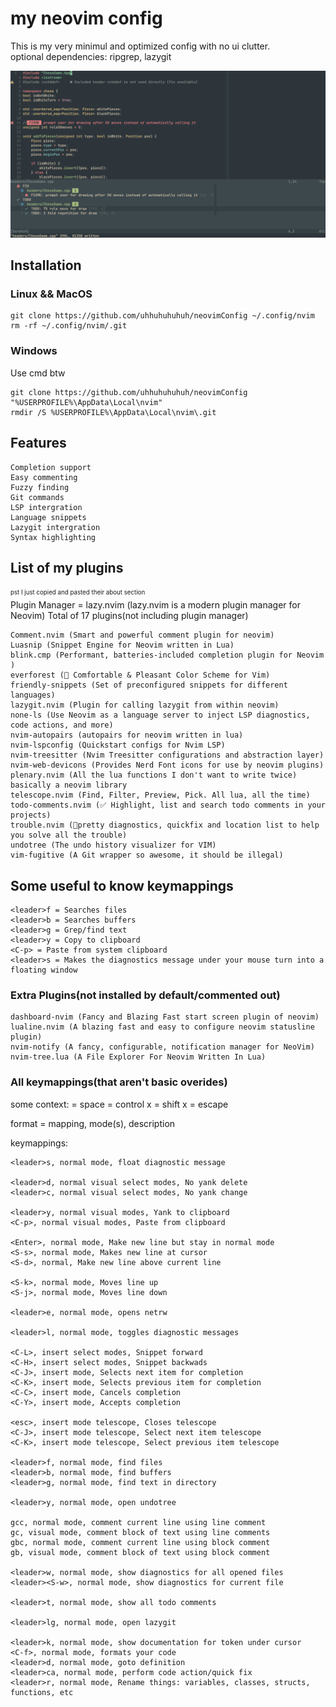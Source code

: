 # my neovim config
This is my very minimul and optimized config with no ui clutter.\
optional dependencies: ripgrep, lazygit

![image](https://github.com/uhhuhuhuhuh/dotfyle_and_nvim_config/blob/master/neovim_screenshot.png)

## Installation
### Linux && MacOS
```
git clone https://github.com/uhhuhuhuhuh/neovimConfig ~/.config/nvim
rm -rf ~/.config/nvim/.git
```
### Windows
Use cmd btw
```
git clone https://github.com/uhhuhuhuhuh/neovimConfig "%USERPROFILE%\AppData\Local\nvim"
rmdir /S %USERPROFILE%\AppData\Local\nvim\.git
```

## Features
```
Completion support
Easy commenting
Fuzzy finding
Git commands
LSP intergration
Language snippets
Lazygit intergration
Syntax highlighting
```

## List of my plugins
<sub><sup>pst I just copied and pasted their about section</sub></sup> \
Plugin Manager = lazy.nvim (lazy.nvim is a modern plugin manager for Neovim)
Total of 17 plugins(not including plugin manager)
```
Comment.nvim (Smart and powerful comment plugin for neovim)
Luasnip (Snippet Engine for Neovim written in Lua)
blink.cmp (Performant, batteries-included completion plugin for Neovim )
everforest (🌲 Comfortable & Pleasant Color Scheme for Vim)
friendly-snippets (Set of preconfigured snippets for different languages)
lazygit.nvim (Plugin for calling lazygit from within neovim)
none-ls (Use Neovim as a language server to inject LSP diagnostics, code actions, and more)
nvim-autopairs (autopairs for neovim written in lua)
nvim-lspconfig (Quickstart configs for Nvim LSP)
nvim-treesitter (Nvim Treesitter configurations and abstraction layer)
nvim-web-devicons (Provides Nerd Font icons for use by neovim plugins)
plenary.nvim (All the lua functions I don't want to write twice) basically a neovim library
telescope.nvim (Find, Filter, Preview, Pick. All lua, all the time)
todo-comments.nvim (✅ Highlight, list and search todo comments in your projects)
trouble.nvim (🚦pretty diagnostics, quickfix and location list to help you solve all the trouble)
undotree (The undo history visualizer for VIM)
vim-fugitive (A Git wrapper so awesome, it should be illegal)
```
## Some useful to know keymappings
```
<leader>f = Searches files
<leader>b = Searches buffers
<leader>g = Grep/find text
<leader>y = Copy to clipboard
<C-p> = Paste from system clipboard
<leader>s = Makes the diagnostics message under your mouse turn into a floating window
```
### Extra Plugins(not installed by default/commented out)
```
dashboard-nvim (Fancy and Blazing Fast start screen plugin of neovim)
lualine.nvim (A blazing fast and easy to configure neovim statusline plugin)
nvim-notify (A fancy, configurable, notification manager for NeoVim)
nvim-tree.lua (A File Explorer For Neovim Written In Lua)
```
### All keymappings(that aren't basic overides)
some context:
<leader> = space
<C-x> = control x
<S-x> = shift x
<esc> = escape

format = mapping, mode(s), description

keymappings:
```
<leader>s, normal mode, float diagnostic message

<leader>d, normal visual select modes, No yank delete
<leader>c, normal visual select modes, No yank change

<leader>y, normal visual modes, Yank to clipboard
<C-p>, normal visual modes, Paste from clipboard

<Enter>, normal mode, Make new line but stay in normal mode
<S-s>, normal mode, Makes new line at cursor
<S-d>, normal, Make new line above current line

<S-k>, normal mode, Moves line up
<S-j>, normal mode, Moves line down

<leader>e, normal mode, opens netrw

<leader>l, normal mode, toggles diagnostic messages

<C-L>, insert select modes, Snippet forward
<C-H>, insert select modes, Snippet backwads
<C-J>, insert mode, Selects next item for completion
<C-K>, insert mode, Selects previous item for completion
<C-C>, insert mode, Cancels completion
<C-Y>, insert mode, Accepts completion

<esc>, insert mode telescope, Closes telescope
<C-J>, insert mode telescope, Select next item telescope
<C-K>, insert mode telescope, Select previous item telescope

<leader>f, normal mode, find files
<leader>b, normal mode, find buffers
<leader>g, normal mode, find text in directory

<leader>y, normal mode, open undotree

gcc, normal mode, comment current line using line comment
gc, visual mode, comment block of text using line comments
gbc, normal mode, comment current line using block comment
gb, visual mode, comment block of text using block comment

<leader>w, normal mode, show diagnostics for all opened files
<leader><S-w>, normal mode, show diagnostics for current file

<leader>t, normal mode, show all todo comments

<leader>lg, normal mode, open lazygit

<leader>k, normal mode, show documentation for token under cursor
<C-f>, normal mode, formats your code
<leader>d, normal mode, goto definition
<leader>ca, normal mode, perform code action/quick fix
<leader>r, normal mode, Rename things: variables, classes, structs, functions, etc
```
